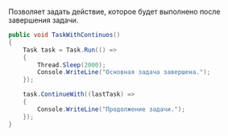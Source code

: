 Позволяет задать действие, которое будет выполнено после завершения задачи.


```C#
public void TaskWithContinuos()
{
    Task task = Task.Run(() =>
    {
        Thread.Sleep(2000);
        Console.WriteLine("Основная задача завершена.");
    });

    task.ContinueWith((lastTask) =>
    {
        Console.WriteLine("Продолжение задачи.");
    });
}
```